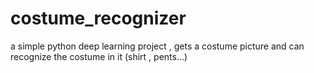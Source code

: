 # costume_recognizer
a simple python deep learning project , gets a costume picture and can recognize the costume in it (shirt , pents...)
